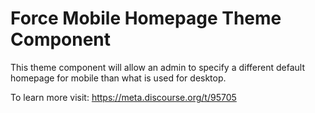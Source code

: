 # Force Mobile Homepage Theme Component

This theme component will allow an admin to specify a different default homepage for mobile than what is used for desktop.

To learn more visit: https://meta.discourse.org/t/95705
